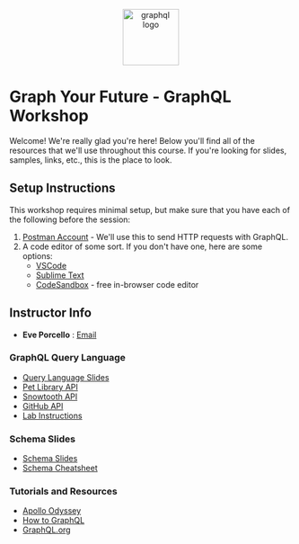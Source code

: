 <p align="center">
<img src="https://upload.wikimedia.org/wikipedia/commons/thumb/1/17/GraphQL_Logo.svg/512px-GraphQL_Logo.svg.png" width="100" alt="graphql logo"/>
</p>

# Graph Your Future - GraphQL Workshop

Welcome! We're really glad you're here! Below you'll find all of the resources that we'll use throughout this course. If you're looking for slides, samples, links, etc., this is the place to look.

## Setup Instructions
This workshop requires minimal setup, but make sure that you have each of the following before the session:

1. [Postman Account](https://www.postman.com/) - We'll use this to send HTTP requests with GraphQL.
2. A code editor of some sort. If you don't have one, here are some options:
   * [VSCode](https://code.visualstudio.com/)
   * [Sublime Text](https://www.sublimetext.com/)
   * [CodeSandbox](https://codesandbox.io) - free in-browser code editor

## Instructor Info

- **Eve Porcello** : [Email](mailto:eve@moonhighway.com)

### GraphQL Query Language

- [Query Language Slides](https://slides.com/moonhighway/graphql-intro/)
- [Pet Library API](https://pet-library.moonhighway.com)
- [Snowtooth API](https://snowtooth.moonhighway.com)
- [GitHub API](https://developer.github.com/v4/explorer/)
- [Lab Instructions](https://slides.com/moonhighway/snowtooth-query-lab/)

### Schema Slides

* [Schema Slides](https://slides.com/moonhighway/schema-definition-language)
* [Schema Cheatsheet](https://raw.githubusercontent.com/sogko/graphql-shorthand-notation-cheat-sheet/master/graphql-shorthand-notation-cheat-sheet.png)

### Tutorials and Resources

- [Apollo Odyssey](https://odyssey.apollographql.com/)
- [How to GraphQL](https://howtographql.com)
- [GraphQL.org](https://graphql.org)
